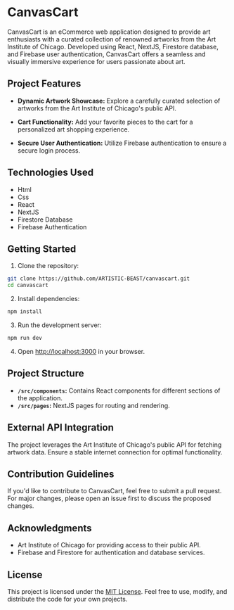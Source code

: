# CanvasCart

CanvasCart is an eCommerce web application designed to provide art enthusiasts with a curated collection of renowned artworks from the Art Institute of Chicago. Developed using React, NextJS, Firestore database, and Firebase user authentication, CanvasCart offers a seamless and visually immersive experience for users passionate about art.

## Project Features

- **Dynamic Artwork Showcase:** Explore a carefully curated selection of artworks from the Art Institute of Chicago's public API.

- **Cart Functionality:** Add your favorite pieces to the cart for a personalized art shopping experience.

- **Secure User Authentication:** Utilize Firebase authentication to ensure a secure login process.

## Technologies Used

- Html
- Css
- React
- NextJS
- Firestore Database
- Firebase Authentication

## Getting Started

1. Clone the repository:

```bash
git clone https://github.com/ARTISTIC-BEAST/canvascart.git
cd canvascart
```

2. Install dependencies:

```bash
npm install
```

3. Run the development server:

```bash
npm run dev
```

4. Open [http://localhost:3000](http://localhost:3000) in your browser.

## Project Structure

- **`/src/components`:** Contains React components for different sections of the application.
- **`/src/pages`:** NextJS pages for routing and rendering.

## External API Integration

The project leverages the Art Institute of Chicago's public API for fetching artwork data. Ensure a stable internet connection for optimal functionality.

## Contribution Guidelines

If you'd like to contribute to CanvasCart, feel free to submit a pull request. For major changes, please open an issue first to discuss the proposed changes.

## Acknowledgments

- Art Institute of Chicago for providing access to their public API.
- Firebase and Firestore for authentication and database services.

## License

This project is licensed under the [MIT License](LICENSE). Feel free to use, modify, and distribute the code for your own projects.
